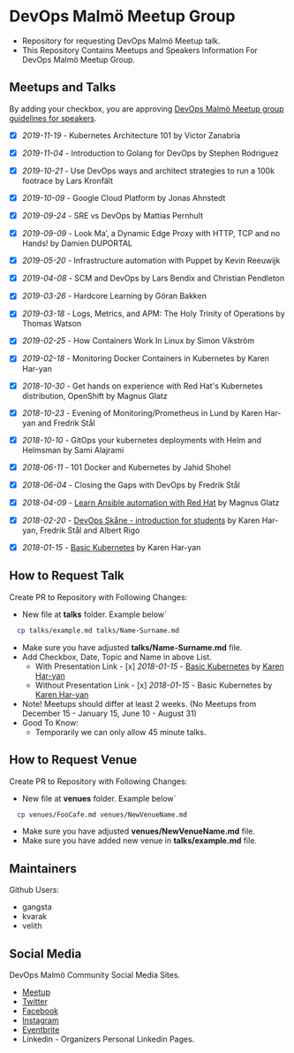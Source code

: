 # DevOps Malmö Meetup Group

- Repository for requesting DevOps Malmö Meetup talk.
- This Repository Contains Meetups and Speakers Information For DevOps Malmö Meetup Group.

## Meetups and Talks

By adding your checkbox, you are approving [DevOps Malmö Meetup group guidelines for speakers](guidelines.md).


- [x] *2019-11-19* - Kubernetes Architecture 101 by Victor Zanabria
- [x] *2019-11-04* - Introduction to Golang for DevOps by Stephen Rodriguez
- [x] *2019-10-21* - Use DevOps ways and architect strategies to run a 100k footrace by Lars Kronfält
- [x] *2019-10-09* - Google Cloud Platform by Jonas Ahnstedt
- [x] *2019-09-24* - SRE vs DevOps by Mattias Pernhult
- [x] *2019-09-09* - Look Ma’, a Dynamic Edge Proxy with HTTP, TCP and no Hands! by Damien DUPORTAL
- [x] *2019-05-20* - Infrastructure automation with Puppet by Kevin Reeuwijk
- [x] *2019-04-08* - SCM and DevOps by Lars Bendix and Christian Pendleton
- [x] *2019-03-26* - Hardcore Learning by Göran Bakken
- [x] *2019-03-18* - Logs, Metrics, and APM: The Holy Trinity of Operations by Thomas Watson
- [x] *2019-02-25* - How Containers Work In Linux by Simon Vikström
- [x] *2019-02-18* - Monitoring Docker Containers in Kubernetes by Karen Har-yan
- [x] *2018-10-30* - Get hands on experience with Red Hat's Kubernetes distribution, OpenShift by Magnus Glatz
- [x] *2018-10-23* - Evening of Monitoring/Prometheus in Lund by Karen Har-yan and Fredrik Stål
- [x] *2018-10-10* - GitOps your kubernetes deployments with Helm and Helmsman by Sami Alajrami
- [x] *2018-06-11* - 101 Docker and Kubernetes by Jahid Shohel
- [x] *2018-06-04* - Closing the Gaps with DevOps by Fredrik Stål
- [x] *2018-04-09* - [Learn Ansible automation with Red Hat](https://goo.gl/ThoJBB) by Magnus Glatz
- [x] *2018-02-20* - [DevOps Skåne - introduction for students](https://goo.gl/K5sbk7) by Karen Har-yan, Fredrik Stål and Albert Rigo
- [x] *2018-01-15* - [Basic Kubernetes](https://goo.gl/GTHwyi) by Karen Har-yan


## How to Request Talk

Create PR to Repository with Following Changes:

- New file at **talks** folder. Example below\`
```sh
  cp talks/example.md talks/Name-Surname.md
```
- Make sure you have adjusted **talks/Name-Surname.md** file.
- Add Checkbox, Date, Topic and Name in above List.
  - With Presentation Link    - [x] *2018-01-15* - [Basic Kubernetes](https://linktopresentation.com) by [Karen Har-yan](talks/Karen-Haryan.md)
  - Without Presentation Link - [x] *2018-01-15* - Basic Kubernetes by [Karen Har-yan](talks/Karen-Haryan.md)
- Note! Meetups should differ at least 2 weeks. (No Meetups from December 15 - January 15, June 10 - August 31)
- Good To Know:
  - Temporarily we can only allow 45 minute talks.

## How to Request Venue

Create PR to Repository with Following Changes:

- New file at **venues** folder. Example below\`
```sh
  cp venues/FooCafe.md venues/NewVenueName.md
```
- Make sure you have adjusted **venues/NewVenueName.md** file.
- Make sure you have added new venue in **talks/example.md** file.

## Maintainers

Github Users:
- gangsta
- kvarak
- velith

## Social Media

DevOps Malmö Community Social Media Sites.

 - [Meetup](https://www.meetup.com/DevOpsMalmo/)
 - [Twitter](https://twitter.com/DevopsMalmo)
 - [Facebook](https://www.facebook.com/groups/devopsmalmo/)
 - [Instagram](https://www.instagram.com/devopsmalmo/)
 - [Eventbrite](http://devopsmalmo.eventbrite.com/)
 - Linkedin - Organizers Personal Linkedin Pages.
 
